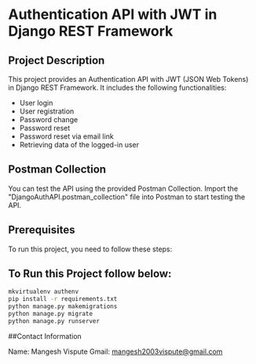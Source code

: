 # Authentication API with JWT in Django REST Framework

## Project Description
This project provides an Authentication API with JWT (JSON Web Tokens) in Django REST Framework. It includes the following functionalities:

- User login
- User registration
- Password change
- Password reset
- Password reset via email link
- Retrieving data of the logged-in user

## Postman Collection
You can test the API using the provided Postman Collection. Import the "DjangoAuthAPI.postman_collection" file into Postman to start testing the API.

## Prerequisites
To run this project, you need to follow these steps:

## To Run this Project follow below:

```bash
mkvirtualenv authenv
pip install -r requirements.txt
python manage.py makemigrations
python manage.py migrate
python manage.py runserver

```
##Contact Information

Name: Mangesh Vispute
Gmail: mangesh2003vispute@gmail.com
